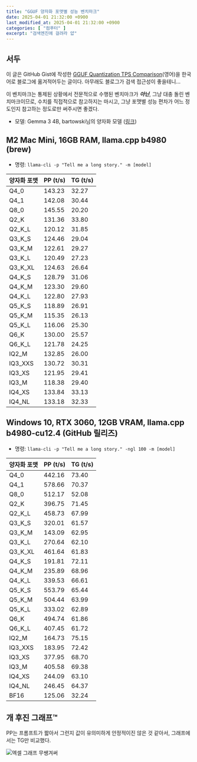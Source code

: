 ```yaml
---
title: "GGUF 양자화 포맷별 성능 벤치마크"
date: 2025-04-01 21:32:00 +0900
last_modified_at: 2025-04-01 21:32:00 +0900
categories: [ "컴푸터" ]
excerpt: "검색엔진에 걸려라 얍"
---
```


## 서두

이 글은 GitHub Gist에 작성한 [GGUF Quantization TPS Comparison](https://gist.github.com/sinusinu/b754b538301ee9cb1e55b2d3e723648d)(영어)을 한국어로 블로그에 옮겨적어두는 글이다. 아무래도 블로그가 검색 접근성이 좋을테니...

이 벤치마크는 통제된 상황에서 전문적으로 수행된 벤치마크가 ***아닌***, 그냥 대충 돌린 벤치마크이므로, 수치를 직접적으로 참고하지는 마시고, 그냥 포맷별 성능 편차가 어느 정도인지 참고하는 정도로만 써주시면 좋겠다.

- 모델: Gemma 3 4B, bartowski님의 양자화 모델 ([링크](https://huggingface.co/bartowski/google_gemma-3-4b-it-GGUF/))

## M2 Mac Mini, 16GB RAM, llama.cpp b4980 (brew)

- 명령: `llama-cli -p "Tell me a long story." -m [model]`

| 양자화 포맷 | PP (t/s) | TG (t/s) |
| --- | --- | --- |
| Q4_0 | 143.23 | 32.27 |
| Q4_1 | 142.08 | 30.44 |
| Q8_0 | 145.55 | 20.20 |
| Q2_K | 131.36 | 33.80 |
| Q2_K_L | 120.12 | 31.85 |
| Q3_K_S | 124.46 | 29.04 |
| Q3_K_M | 122.61 | 29.27 |
| Q3_K_L | 120.49 | 27.23 |
| Q3_K_XL | 124.63 | 26.64 |
| Q4_K_S | 128.79 | 31.06 |
| Q4_K_M | 123.30 | 29.60 |
| Q4_K_L | 122.80 | 27.93 |
| Q5_K_S | 118.89 | 26.91 |
| Q5_K_M | 115.35 | 26.13 |
| Q5_K_L | 116.06 | 25.30 |
| Q6_K | 130.00 | 25.57 |
| Q6_K_L | 121.78 | 24.25 |
| IQ2_M | 132.85 | 26.00 |
| IQ3_XXS | 130.72 | 30.31 |
| IQ3_XS | 121.95 | 29.41 |
| IQ3_M | 118.38 | 29.40 |
| IQ4_XS | 133.84 | 33.13 |
| IQ4_NL | 133.18 | 32.33 |

## Windows 10, RTX 3060, 12GB VRAM, llama.cpp b4980-cu12.4 (GitHub 릴리즈)

- 명령: `llama-cli -p "Tell me a long story." -ngl 100 -m [model]`

| 양자화 포맷 | PP (t/s) | TG (t/s) |
| --- | --- | --- |
| Q4_0 | 442.16 | 73.40 |
| Q4_1 | 578.66 | 70.37 |
| Q8_0 | 512.17 | 52.08 |
| Q2_K | 396.75 | 71.45 |
| Q2_K_L | 458.73 | 67.99 |
| Q3_K_S | 320.01 | 61.57 |
| Q3_K_M | 143.09 | 62.95 |
| Q3_K_L | 270.64 | 62.10 |
| Q3_K_XL | 461.64 | 61.83 |
| Q4_K_S | 191.81 | 72.11 |
| Q4_K_M | 235.89 | 68.96 |
| Q4_K_L | 339.53 | 66.61 |
| Q5_K_S | 553.79 | 65.44 |
| Q5_K_M | 504.44 | 63.99 |
| Q5_K_L | 333.02 | 62.89 |
| Q6_K | 494.74 | 61.86 |
| Q6_K_L | 407.45 | 61.72 |
| IQ2_M | 164.73 | 75.15 |
| IQ3_XXS | 183.95 | 72.42 |
| IQ3_XS | 377.95 | 68.70 |
| IQ3_M | 405.58 | 69.38 |
| IQ4_XS | 244.09 | 63.10 |
| IQ4_NL | 246.45 | 64.37 |
| BF16 | 125.06 | 32.24 |

## 개 후진 그래프™
PP는 프롬프트가 짧아서 그런지 값이 유의미하게 안정적이진 않은 것 같아서, 그래프에서는 TG만 비교했다.

![엑셀 그래프 무쌩겨써](/blog/assets/images/gguf-quant-tps/428482220-9ebb6b58-7c3f-4e90-a93b-75fba8bdfc1c.png)